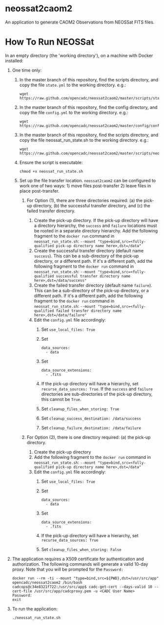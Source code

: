 # neossat2caom2
An application to generate CAOM2 Observations from NEOSSat FITS files.

# How To Run NEOSSat

In an empty directory (the 'working directory'), on a machine with Docker installed:

1. One time only:
   
   1. In the master branch of this repository, find the scripts directory, and copy the file `state.yml` to the working directory. e.g.:

      ```
      wget https://raw.github.com/opencadc/neossat2caom2/master/scripts/state.yml
      ```
   
   1. In the master branch of this repository, find the config directory, and copy the file `config.yml` to the working directory. e.g.:

      ```
      wget https://raw.github.com/opencadc/neossat2caom2/master/config/config.yml
      ```


   1. In the master branch of this repository, find the scripts directory, and copy the file neossat_run_state.sh to the working directory. e.g.:

      ```
      wget https://raw.github.com/opencadc/neossat2caom2/master/scripts/neossat_run_state.sh
      ```

   1. Ensure the script is executable:

      ```
      chmod +x neossat_run_state.sh
      ```

   1. Set up the file transfer location. `neossat2caom2` can be configured to work one of two ways: 1) move files post-transfer 2) leave files in place post-transfer. 
      1. For Option (1), there are three directories required: (a) the pick-up directory, (b) the successful transfer directory, and (c) the failed transfer directory. 
         1. Create the pick-up directory. If the pick-up directory will have a directory hierarchy, the `success` and `failure` locations must be rooted in a separate directory hierarchy. Add the following fragment to the `docker run` command in `neossat_run_state.sh`: `--mount "type=bind,src=<fully-qualified pick-up directory name here>,dst=/data"`
         2. Create the successful transfer directory (default name `success`). This can be a sub-directory of the pick-up directory, or a different path. If it's a different path, add the following fragment to the `docker run` command in `neossat_run_state.sh`: `--mount "type=bind,src=<fully-qualified successful transfer directory name here>,dst=/data/success"`
         3. Create the failed transfer directory (default name `failure`). This can be a sub-directory of the pick-up directory, or a different path. If it's a different path, add the following fragment to the `docker run` command in `neossat_run_state.sh`: `--mount "type=bind,src=<fully-qualified failed transfer directory name here>,dst=/data/failure"`
         4. Edit the `config.yml` file accordingly:
            1. Set `use_local_files: True`
            1. Set 
            
               ```
               data_sources: 
                 - data
               ```
               
            1. Set 
            
               ```
               data_source_extensions: 
                 - .fits
               ```
               
            1. If the pick-up directory will have a hierarchy, set `recurse_data_sources: True`. If the `success` and `failure` directories are sub-directories of the pick-up directory, this cannot be `True`.
            1. Set `cleanup_files_when_storing: True`
            1. Set `cleanup_success_destination: /data/success`
            1. Set `cleanup_failure_destination: /data/failure`

      2. For Option (2), there is one directory required: (a) the pick-up directory.
         1. Create the pick-up directory 
         1. Add the following fragment to the `docker run` command in `neossat_run_state.sh`: `--mount "type=bind,src=<fully-qualified pick-up directory name here>,dst=/data"`
         1. Edit the `config.yml` file accordingly: 
            1. Set `use_local_files: True`
            1. Set 
            
               ```
               data_sources: 
                 - data
               ```
               
            1. Set 
            
               ```
               data_source_extensions: 
                 - .fits
               ```
               
            1. If the pick-up directory will have a hierarchy, set `recurse_data_sources: True`
            1. Set `cleanup_files_when_storing: False`

1. The application requires a X509 certificate for authentication and authorization. The following commands will generate a valid 10-day proxy. Note that you will be prompted for the `Password:`

   ```
   docker run --rm -ti --mount "type=bind,src=${PWD},dst=/usr/src/app" opencadc/neossat2caom2 /bin/bash
   cadcops@c34e8321f722:/usr/src/app$ cadc-get-cert --days-valid 10 --cert-file /usr/src/app/cadcproxy.pem -u <CADC User Name>
   Password:
   exit
   ```

1. To run the application:

    ```
    ./neossat_run_state.sh
    ```
